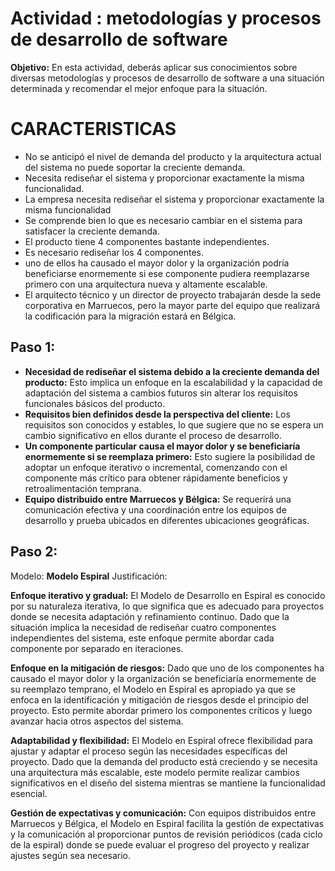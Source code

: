 # Actividad : metodologías y procesos de desarrollo de software
**Objetivo:** En esta actividad, deberás aplicar sus conocimientos sobre diversas metodologías y procesos de desarrollo de software a una situación determinada y recomendar el mejor enfoque para la situación.


# CARACTERISTICAS

- No se anticipó el nivel de demanda del producto y la arquitectura actual del sistema no puede soportar la creciente demanda. 
- Necesita rediseñar el sistema y proporcionar exactamente la misma funcionalidad. 
- La empresa necesita rediseñar el sistema y proporcionar exactamente la misma funcionalidad 
- Se comprende bien lo que es necesario cambiar en el sistema para satisfacer la creciente demanda. 
- El producto tiene 4 componentes bastante independientes.
- Es necesario rediseñar los 4 componentes. 
- uno de ellos ha causado el mayor dolor y la organización podría beneficiarse enormemente si ese componente pudiera reemplazarse primero con una arquitectura nueva y altamente escalable.
- El arquitecto técnico y un director de proyecto trabajarán desde la sede corporativa en Marruecos, pero la mayor parte del equipo que realizará la codificación para la migración estará en Bélgica.

## Paso 1:

- **Necesidad de rediseñar el sistema debido a la creciente demanda del producto:** Esto implica un enfoque en la escalabilidad y la capacidad de adaptación del sistema a cambios futuros sin alterar los requisitos funcionales básicos del producto.
- **Requisitos bien definidos desde la perspectiva del cliente:** Los requisitos son conocidos y estables, lo que sugiere que no se espera un cambio significativo en ellos durante el proceso de desarrollo.
- **Un componente particular causa el mayor dolor y se beneficiaría enormemente si se reemplaza primero:** Esto sugiere la posibilidad de adoptar un enfoque iterativo o incremental, comenzando con el componente más crítico para obtener rápidamente beneficios y retroalimentación temprana.
- **Equipo distribuido entre Marruecos y Bélgica:** Se requerirá una comunicación efectiva y una coordinación entre los equipos de desarrollo y prueba ubicados en diferentes ubicaciones geográficas.

## Paso 2:

Modelo: **Modelo Espiral**
Justificación:

**Enfoque iterativo y gradual:** El Modelo de Desarrollo en Espiral es conocido por su naturaleza iterativa, lo que significa que es adecuado para proyectos donde se necesita adaptación y refinamiento continuo. Dado que la situación implica la necesidad de rediseñar cuatro componentes independientes del sistema, este enfoque permite abordar cada componente por separado en iteraciones.

**Enfoque en la mitigación de riesgos:** Dado que uno de los componentes ha causado el mayor dolor y la organización se beneficiaría enormemente de su reemplazo temprano, el Modelo en Espiral es apropiado ya que se enfoca en la identificación y mitigación de riesgos desde el principio del proyecto. Esto permite abordar primero los componentes críticos y luego avanzar hacia otros aspectos del sistema.

**Adaptabilidad y flexibilidad:** El Modelo en Espiral ofrece flexibilidad para ajustar y adaptar el proceso según las necesidades específicas del proyecto. Dado que la demanda del producto está creciendo y se necesita una arquitectura más escalable, este modelo permite realizar cambios significativos en el diseño del sistema mientras se mantiene la funcionalidad esencial.

**Gestión de expectativas y comunicación:** Con equipos distribuidos entre Marruecos y Bélgica, el Modelo en Espiral facilita la gestión de expectativas y la comunicación al proporcionar puntos de revisión periódicos (cada ciclo de la espiral) donde se puede evaluar el progreso del proyecto y realizar ajustes según sea necesario.
